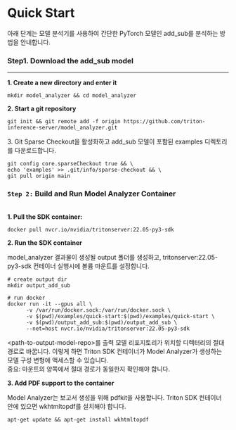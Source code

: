 # Quick Start

아래 단계는 모델 분석기를 사용하여 간단한 PyTorch 모델인 add\_sub를 분석하는 방법을 안내합니다.

### Step1. Download the add\_sub model

****

**1. Create a new directory and enter it**

```
mkdir model_analyzer && cd model_analyzer
```

**2. Start a git repository**

```
git init && git remote add -f origin https://github.com/triton-inference-server/model_analyzer.git
```

3\. Git Sparse Checkout을 활성화하고 add\_sub 모델이 포함된 examples 디렉토리를 다운로드합니다.

```
git config core.sparseCheckout true && \
echo 'examples' >> .git/info/sparse-checkout && \
git pull origin main
```

### `Step 2:` Build and Run Model Analyzer Container

\
**1. Pull the SDK container:**

```
docker pull nvcr.io/nvidia/tritonserver:22.05-py3-sdk
```

**2. Run the SDK container**

model\_analyzer 결과물이 생성될 output 폴더를 생성하고, tritonserver:22.05-py3-sdk 컨테이너 실행시에 볼륨 마운트를 설정합니다.

```
# create output dir
mkdir output_add_sub

# run docker
docker run -it --gpus all \
      -v /var/run/docker.sock:/var/run/docker.sock \
      -v $(pwd)/examples/quick-start:$(pwd)/examples/quick-start \
      -v $(pwd)/output_add_sub:$(pwd)/output_add_sub \
      --net=host nvcr.io/nvidia/tritonserver:22.05-py3-sdk
```

\<path-to-output-model-repo>를 출력 모델 리포지토리가 위치할 디렉터리의 절대 경로로 바꿉니다. 이렇게 하면 Triton SDK 컨테이너가 Model Analyzer가 생성하는 모델 구성 변형에 액세스할 수 있습니다.\
중요: 마운트의 양쪽에서 절대 경로가 동일한지 확인해야 합니다.



**3. Add PDF support to the container**

Model Analyzer는 보고서 생성을 위해 pdfkit을 사용합니다. Triton SDK 컨테이너 안에 있으면 wkhtmltopdf를 설치해야 합니다.

```
apt-get update && apt-get install wkhtmltopdf
```
